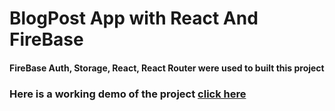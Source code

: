 # BlogPost App with React And FireBase

#### FireBase Auth, Storage, React, React Router were used to built this project

### Here is a working demo of the project [click here](https://social-bloging-app.netlify.app/)

